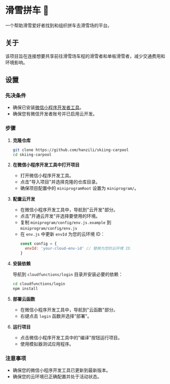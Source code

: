 # 滑雪拼车 🎿

一个帮助滑雪爱好者找到和组织拼车去滑雪场的平台。

## 关于

该项目旨在连接想要共享前往滑雪场车程的滑雪者和单板滑雪者，减少交通费用和环境影响。

## 设置

### 先决条件

- 确保已安装[微信小程序开发者工具](https://developers.weixin.qq.com/miniprogram/en/dev/devtools/download.html)。
- 确保您有微信开发者账号并已启用云开发。

### 步骤

1. **克隆仓库**

   ```bash
   git clone https://github.com/hanzili/skiing-carpool
   cd skiing-carpool
   ```

2. **在微信小程序开发工具中打开项目**

   - 打开微信小程序开发工具。
   - 点击"导入项目"并选择克隆的仓库目录。
   - 确保项目配置中的 `miniprogramRoot` 设置为 `miniprogram/`。

3. **配置云开发**

   - 在微信小程序开发工具中，导航到"云开发"部分。
   - 点击"开通云开发"并选择要使用的环境。
   - 复制 `miniprogram/config/env.js.example` 到 `miniprogram/config/env.js`
   - 在 `env.js` 中更新 `envId` 为您的云环境 ID：
     ```javascript
     const config = {
       envId: 'your-cloud-env-id' // 替换为您的云环境 ID
     }
     ```

4. **安装依赖**

   导航到 `cloudfunctions/login` 目录并安装必要的依赖：

   ```bash
   cd cloudfunctions/login
   npm install
   ```

5. **部署云函数**

   - 在微信小程序开发工具中，导航到"云函数"部分。
   - 右键点击 `login` 函数并选择"部署"。

6. **运行项目**

   - 点击微信小程序开发工具中的"编译"按钮运行项目。
   - 使用模拟器测试应用程序。

### 注意事项

- 确保您的微信小程序开发工具已更新到最新版本。
- 确保您的云环境已正确配置并处于活动状态。 